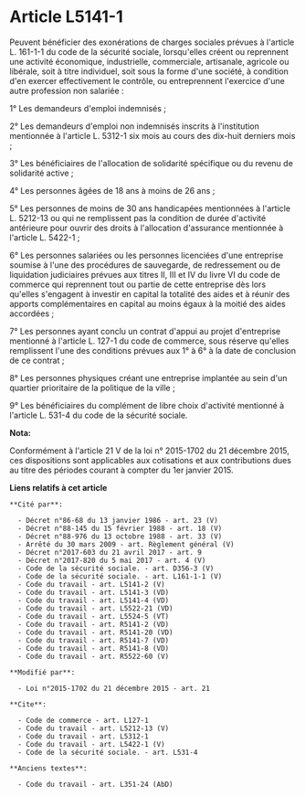 # Article L5141-1

Peuvent bénéficier des exonérations de charges sociales prévues à l'article L. 161-1-1 du code de la sécurité sociale,
lorsqu'elles créent ou reprennent une activité économique, industrielle, commerciale, artisanale, agricole ou libérale, soit
à titre individuel, soit sous la forme d'une société, à condition d'en exercer effectivement le contrôle, ou entreprennent
l'exercice d'une autre profession non salariée : 

1° Les demandeurs d'emploi indemnisés ; 

2° Les demandeurs d'emploi non indemnisés inscrits à l'institution mentionnée à l'article L. 5312-1 six mois au cours des
dix-huit derniers mois ; 

3° Les bénéficiaires de l'allocation de solidarité spécifique ou du revenu de solidarité active ; 

4° Les personnes âgées de 18 ans à moins de 26 ans ; 

5° Les personnes de moins de 30 ans handicapées mentionnées à l'article L. 5212-13 ou qui ne remplissent pas la condition de
durée d'activité antérieure pour ouvrir des droits à l'allocation d'assurance mentionnée à l'article L. 5422-1 ; 

6° Les personnes salariées ou les personnes licenciées d'une entreprise soumise à l'une des procédures de sauvegarde, de
redressement ou de liquidation judiciaires prévues aux titres II, III et IV du livre VI du code de commerce qui reprennent
tout ou partie de cette entreprise dès lors qu'elles s'engagent à investir en capital la totalité des aides et à réunir des
apports complémentaires en capital au moins égaux à la moitié des aides accordées ; 

7° Les personnes ayant conclu un contrat d'appui au projet d'entreprise mentionné à l'article L. 127-1 du code de commerce,
sous réserve qu'elles remplissent l'une des conditions prévues aux 1° à 6° à la date de conclusion de ce contrat ; 

8° Les personnes physiques créant une entreprise implantée au sein d'un quartier prioritaire de la politique de la ville ; 

9° Les bénéficiaires du complément de libre choix d'activité mentionné à l'article L. 531-4 du code de la sécurité sociale.

**Nota:**

Conformément à l'article 21 V de la loi n° 2015-1702 du 21 décembre 2015, ces dispositions sont applicables aux cotisations
et aux contributions dues au titre des périodes courant à compter du 1er janvier 2015.

**Liens relatifs à cet article**

	**Cité par**:

	  - Décret n°86-68 du 13 janvier 1986 - art. 23 (V)
	  - Décret n°88-145 du 15 février 1988 - art. 18 (V)
	  - Décret n°88-976 du 13 octobre 1988 - art. 33 (V)
	  - Arrêté du 30 mars 2009 - art. Règlement général (V)
	  - Décret n°2017-603 du 21 avril 2017 - art. 9
	  - Décret n°2017-820 du 5 mai 2017 - art. 4 (V)
	  - Code de la sécurité sociale. - art. D356-3 (V)
	  - Code de la sécurité sociale. - art. L161-1-1 (V)
	  - Code du travail - art. L5141-2 (V)
	  - Code du travail - art. L5141-3 (VD)
	  - Code du travail - art. L5141-4 (VD)
	  - Code du travail - art. L5522-21 (VD)
	  - Code du travail - art. L5524-5 (VT)
	  - Code du travail - art. R5141-2 (VD)
	  - Code du travail - art. R5141-20 (VD)
	  - Code du travail - art. R5141-7 (VD)
	  - Code du travail - art. R5141-8 (VD)
	  - Code du travail - art. R5522-60 (V)

	**Modifié par**:

	  - Loi n°2015-1702 du 21 décembre 2015 - art. 21

	**Cite**:

	  - Code de commerce - art. L127-1
	  - Code du travail - art. L5212-13 (V)
	  - Code du travail - art. L5312-1
	  - Code du travail - art. L5422-1 (V)
	  - Code de la sécurité sociale. - art. L531-4

	**Anciens textes**:

	  - Code du travail - art. L351-24 (AbD)
